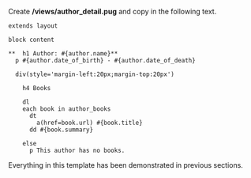 Create **/views/author_detail.pug** and copy in the following text.
    
    
    extends layout
    
    block content
    
    **  h1 Author: #{author.name}**
      p #{author.date_of_birth} - #{author.date_of_death}
      
      div(style='margin-left:20px;margin-top:20px')
    
        h4 Books
        
        dl
        each book in author_books
          dt 
            a(href=book.url) #{book.title}
          dd #{book.summary}
    
        else
          p This author has no books.
    

Everything in this template has been demonstrated in previous sections.
